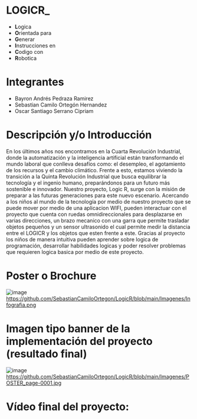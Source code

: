 # **LOGICR**_
* **L**ogica
* **O**rientada para 
* **G**enerar
* **I**nstrucciones en 
* **C**odigo con
* **R**obotica

# Integrantes
* Bayron Andrés Pedraza Ramirez
* Sebastian Camilo Ortegón Hernandez
* Oscar Santiago Serrano Cipriam

# Descripción y/o Introducción
En  los  últimos  años  nos  encontramos  en  la  Cuarta Revolución  Industrial,  donde  la  automatización  y  la inteligencia  artificial  están  transformando  el  mundo laboral  que  conlleva  desafíos  como:  el  desempleo,  el agotamiento de los recursos y el cambio climático. Frente a  esto,  estamos  viviendo  la  transición  a  la  Quinta Revolución Industrial que busca equilibrar la tecnología y el ingenio humano, preparándonos para un futuro más sostenible e innovador.
Nuestro proyecto, Logic R, surge con la misión de preparar a las futuras generaciones para este nuevo escenario.
Acercando a los niños al mundo de la tecnología por medio de nuestro proyecto que se puede mover por medio de una aplicacion WIFI, pueden interactuar con el proyecto que cuenta con ruedas omnidireccionales para desplazarse en varias direcciones, un brazo mecanico con una garra que permite trasladar objetos pequeños y un sensor ultrasonido el cual permite medir la distancia entre el LOGICR y los objetos que esten frente a este.
Gracias al proyecto los niños de manera intuitiva pueden aprender sobre logica de programación, desarrollar habilidades logicas y poder resolver problemas que requieren logica basica por medio de este proyecto.


# Poster o Brochure
![image](https://github.com/user-attachments/assets/87df04bf-722c-4f92-8540-a1b595502c77)
https://github.com/SebastianCamiloOrtegon/LogicR/blob/main/Imagenes/Infografia.png

# Imagen tipo banner de la implementación del proyecto (resultado final)
![image](https://github.com/user-attachments/assets/43e66ca6-f84d-4621-8120-1d059cfc45ad)
https://github.com/SebastianCamiloOrtegon/LogicR/blob/main/Imagenes/POSTER_page-0001.jpg


# Vídeo final del proyecto:
